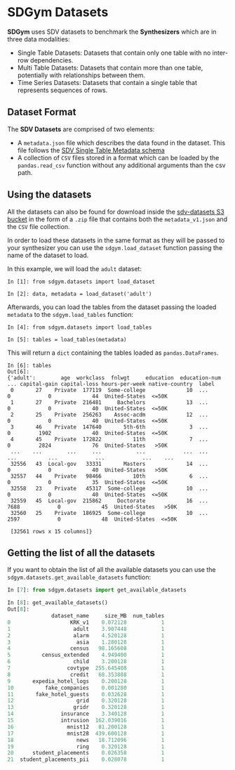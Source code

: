 # SDGym Datasets

**SDGym** uses SDV datasets to benchmark the **Synthesizers** which are in three data modalities:

* Single Table Datasets: Datasets that contain only one table with no inter-row dependencies.
* Multi Table Datasets: Datasets that contain more than one table, potentially with relationships
  between them.
* Time Series Datasets: Datasets that contain a single table that represents sequences of rows.

## Dataset Format

The **SDV Datasets** are comprised of two elements:

* A `metadata.json` file which describes the data found in the dataset. This file follows the
  [SDV Single Table Metadata schema](https://docs.sdv.dev/sdv/single-table-data/data-preparation/single-table-metadata-api)
* A collection of `CSV` files stored in a format which can be loaded by the `pandas.read_csv`
  function without any additional arguments than the csv path.

## Using the datasets

All the datasets can also be found for download inside the [sdv-datasets S3 bucket](
http://sdv-demo-datasets.s3.amazonaws.com) in the form of a `.zip` file that contains
both the `metadata_v1.json` and the `CSV` file collection.

In order to load these datasets in the same format as they will be passed to your synthesizer
you can use the `sdgym.load_dataset` function passing the name of the dataset to load.

In this example, we will load the `adult` dataset:

```python3
In [1]: from sdgym.datasets import load_dataset

In [2]: data, metadata = load_dataset('adult')
```

Afterwards, you can load the tables from the dataset passing the loaded `metadata` to the
`sdgym.load_tables` function:

```python3
In [4]: from sdgym.datasets import load_tables

In [5]: tables = load_tables(metadata)
```

This will return a `dict` containing the tables loaded as `pandas.DataFrames`.

```python3
In [6]: tables
Out[6]:
{'adult':        age  workclass  fnlwgt     education  education-num  ... capital-gain capital-loss hours-per-week native-country  label
 0       27    Private  177119  Some-college             10  ...            0            0             44  United-States  <=50K
 1       27    Private  216481     Bachelors             13  ...            0            0             40  United-States  <=50K
 2       25    Private  256263    Assoc-acdm             12  ...            0            0             40  United-States  <=50K
 3       46    Private  147640       5th-6th              3  ...            0         1902             40  United-States  <=50K
 4       45    Private  172822          11th              7  ...            0         2824             76  United-States   >50K
 ...    ...        ...     ...           ...            ...  ...          ...          ...            ...            ...    ...
 32556   43  Local-gov   33331       Masters             14  ...            0            0             40  United-States   >50K
 32557   44    Private   98466          10th              6  ...            0            0             35  United-States  <=50K
 32558   23    Private   45317  Some-college             10  ...            0            0             40  United-States  <=50K
 32559   45  Local-gov  215862     Doctorate             16  ...         7688            0             45  United-States   >50K
 32560   25    Private  186925  Some-college             10  ...         2597            0             48  United-States  <=50K

 [32561 rows x 15 columns]}
```

## Getting the list of all the datasets

If you want to obtain the list of all the available datasets you can use the
`sdgym.datasets.get_available_datasets` function:

```python
In [7]: from sdgym.datasets import get_available_datasets

In [8]: get_available_datasets()
Out[8]:
              dataset_name     size_MB  num_tables
0                   KRK_v1    0.072128           1
1                    adult    3.907448           1
2                    alarm    4.520128           1
3                     asia    1.280128           1
4                   census   98.165608           1
5          census_extended    4.949400           1
6                    child    3.200128           1
7                  covtype  255.645408           1
8                   credit   68.353808           1
9       expedia_hotel_logs    0.200128           1
10          fake_companies    0.001280           1
11       fake_hotel_guests    0.032628           1
12                    grid    0.320128           1
13                   gridr    0.320128           1
14               insurance    3.340128           1
15               intrusion  162.039016           1
16                 mnist12   81.200128           1
17                 mnist28  439.600128           1
18                    news   18.712096           1
19                    ring    0.320128           1
20      student_placements    0.026358           1
21  student_placements_pii    0.028078           1
```
